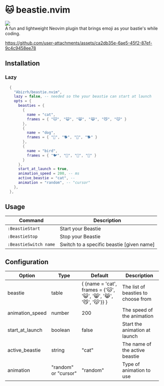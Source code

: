 
# 🐱 beastie.nvim
<a href="https://dotfyle.com/plugins/Abizrh/beastie.nvim">
  <img src="https://dotfyle.com/plugins/Abizrh/beastie.nvim/shield" />
</a>
<br/>
A fun and lightweight Neovim plugin that brings emoji as your bastie's while coding.



https://github.com/user-attachments/assets/ca2db35e-6ae5-45f2-87ef-9c4c9458ee78



## Installation

### Lazy

```lua
  {
    "Abizrh/beastie.nvim",
    lazy = false, -- needed so the your beastie can start at launch
    opts = {
      beasties = {
        {
          name = "cat",
          frames = { "🐱", "😺", "😸", "😹", "😼", "😽" }
        },
        {
          name = "dog",
          frames = { "🐶", "🐕", "🦮", "🐕" }
        },
        {
          name = "bird",
          frames = { "🐦", "🐤", "🐧", "🦜" }
        }
      },
      start_at_launch = true,
      animation_speed = 200, -- ms
      active_beastie = "cat", -- 
      animation = "random", -- "cursor"
    },
  },
```


## Usage

| Command               | Description                                             |
| --------------------- | ------------------------------------------------------- |
| `:BeastieStart`      | Start your Beastie                               |
| `:BeastieStop`       | Stop your Beastie                                |
| `:BeastieSwitch name`         | Switch to a specific beastie [given name] |


## Configuration

| Option | Type | Default | Description |
| --- | --- | --- | --- |
| beastie | table | { {name = 'cat', frames = {'🐱', '😺', '😸', '😹', '😼', '😽'}} } | The list of beasties to choose from |
| animation_speed | number | 200 | The speed of the animation |
| start_at_launch | boolean | false | Start the animation at launch |
| active_beastie | string | "cat" | The name of the active beastie |
| animation | "random" or "cursor" | "random" | Type of animation to use |

